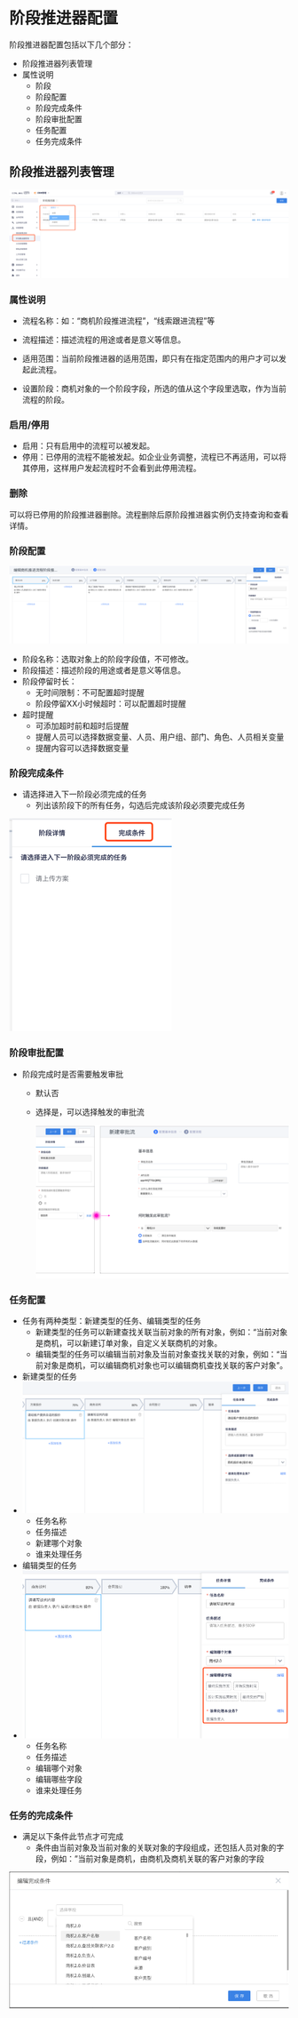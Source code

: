 # 阶段推进器配置

阶段推进器配置包括以下几个部分：

- 阶段推进器列表管理
- 属性说明
  - 阶段
  - 阶段配置
  - 阶段完成条件
  - 阶段审批配置
  - 任务配置
  - 任务完成条件



## 阶段推进器列表管理

![image-20181230161232642](./images/image-20181230161232642.png)

### 属性说明

- 流程名称：如：“商机阶段推进流程”，“线索跟进流程”等

- 流程描述：描述流程的用途或者是意义等信息。

- 适用范围：当前阶段推进器的适用范围，即只有在指定范围内的用户才可以发起此流程。

- 设置阶段：商机对象的一个阶段字段，所选的值从这个字段里选取，作为当前流程的阶段。


### 启用/停用

- 启用：只有启用中的流程可以被发起。
- 停用：已停用的流程不能被发起。如企业业务调整，流程已不再适用，可以将其停用，这样用户发起流程时不会看到此停用流程。

### 删除

可以将已停用的阶段推进器删除。流程删除后原阶段推进器实例仍支持查询和查看详情。



### 阶段配置

![image-20181230161340885](./images/image-20181230161340885.png)

- 阶段名称：选取对象上的阶段字段值，不可修改。
- 阶段描述：描述阶段的用途或者是意义等信息。
- 阶段停留时长：
  - 无时间限制：不可配置超时提醒
  - 阶段停留XX小时候超时：可以配置超时提醒
- 超时提醒
  - 可添加超时前和超时后提醒
  - 提醒人员可以选择数据变量、人员、用户组、部门、角色、人员相关变量
  - 提醒内容可以选择数据变量



### 阶段完成条件

- 请选择进入下一阶段必须完成的任务
  - 列出该阶段下的所有任务，勾选后完成该阶段必须要完成任务

![image-20181230161416494](./images/image-20181230161416494.png)

### 阶段审批配置

- 阶段完成时是否需要触发审批

  - 默认否

  - 选择是，可以选择触发的审批流

    ![image-20181230145141623](./images/image-20181230145141623.png)

### 任务配置

- 任务有两种类型：新建类型的任务、编辑类型的任务
  - 新建类型的任务可以新建查找关联当前对象的所有对象，例如：“当前对象是商机，可以新建订单对象，自定义关联商机的对象。
  - 编辑类型的任务可以编辑当前对象及当前对象查找关联的对象，例如：“当前对象是商机，可以编辑商机对象也可以编辑商机查找关联的客户对象”。
- 新建类型的任务
- ![image-20181230161526777](./images/image-20181230161526777.png)
  - 任务名称
  - 任务描述
  - 新建哪个对象
  - 谁来处理任务
- 编辑类型的任务
- ![image-20181230161452782](./images/image-20181230161452782.png)
  - 任务名称
  - 任务描述
  - 编辑哪个对象
  - 编辑哪些字段
  - 谁来处理任务

### 任务的完成条件

- 满足以下条件此节点才可完成
  - 条件由当前对象及当前对象的关联对象的字段组成，还包括人员对象的字段，例如：”当前对象是商机，由商机及商机关联的客户对象的字段

![image-20181230150937456](./images/image-20181230150937456.png)









